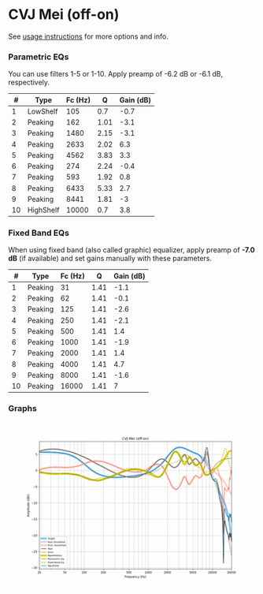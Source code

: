 # CVJ Mei (off-on)
See [usage instructions](https://github.com/jaakkopasanen/AutoEq#usage) for more options and info.

### Parametric EQs
You can use filters 1-5 or 1-10. Apply preamp of -6.2 dB or -6.1 dB, respectively.

|   # | Type      |   Fc (Hz) |    Q |   Gain (dB) |
|-----|-----------|-----------|------|-------------|
|   1 | LowShelf  |       105 | 0.7  |        -0.7 |
|   2 | Peaking   |       162 | 1.01 |        -3.1 |
|   3 | Peaking   |      1480 | 2.15 |        -3.1 |
|   4 | Peaking   |      2633 | 2.02 |         6.3 |
|   5 | Peaking   |      4562 | 3.83 |         3.3 |
|   6 | Peaking   |       274 | 2.24 |        -0.4 |
|   7 | Peaking   |       593 | 1.92 |         0.8 |
|   8 | Peaking   |      6433 | 5.33 |         2.7 |
|   9 | Peaking   |      8441 | 1.81 |        -3   |
|  10 | HighShelf |     10000 | 0.7  |         3.8 |

### Fixed Band EQs
When using fixed band (also called graphic) equalizer, apply preamp of **-7.0 dB** (if available) and set gains manually with these parameters.

|   # | Type    |   Fc (Hz) |    Q |   Gain (dB) |
|-----|---------|-----------|------|-------------|
|   1 | Peaking |        31 | 1.41 |        -1.1 |
|   2 | Peaking |        62 | 1.41 |        -0.1 |
|   3 | Peaking |       125 | 1.41 |        -2.6 |
|   4 | Peaking |       250 | 1.41 |        -2.1 |
|   5 | Peaking |       500 | 1.41 |         1.4 |
|   6 | Peaking |      1000 | 1.41 |        -1.9 |
|   7 | Peaking |      2000 | 1.41 |         1.4 |
|   8 | Peaking |      4000 | 1.41 |         4.7 |
|   9 | Peaking |      8000 | 1.41 |        -1.6 |
|  10 | Peaking |     16000 | 1.41 |         7   |

### Graphs
![](./CVJ%20Mei%20(off-on).png)
